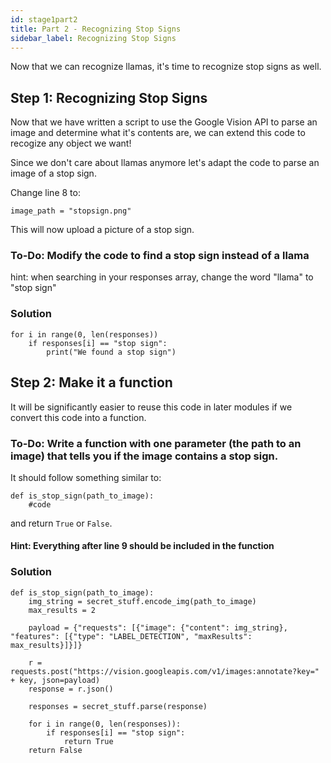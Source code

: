 ```yaml
---
id: stage1part2
title: Part 2 - Recognizing Stop Signs
sidebar_label: Recognizing Stop Signs
---
```

Now that we can recognize llamas, it's time to recognize stop signs as well.

## Step 1: Recognizing Stop Signs
Now that we have written a script to use the Google Vision API to parse an image and determine what it's contents are, we can extend this code to recogize any object we want!

Since we don't care about llamas anymore let's adapt the code to parse an image of a stop sign.

Change line 8 to:

`image_path = "stopsign.png"`

This will now upload a picture of a stop sign.

### To-Do: Modify the code to find a stop sign instead of a llama
hint: when searching in your responses array, change the word "llama" to "stop sign"

### Solution

```
for i in range(0, len(responses))
    if responses[i] == "stop sign":
        print("We found a stop sign")
```

## Step 2: Make it a function

It will be significantly easier to reuse this code in later modules if we convert this code into a function.

### To-Do: Write a function with one parameter (the path to an image) that tells you if the image contains a stop sign.

It should follow something similar to:

```
def is_stop_sign(path_to_image):
    #code
```

and return `True` or `False`.

#### Hint: Everything after line 9 should be included in the function

### Solution

```
def is_stop_sign(path_to_image):
    img_string = secret_stuff.encode_img(path_to_image)
    max_results = 2
    
    payload = {"requests": [{"image": {"content": img_string}, "features": [{"type": "LABEL_DETECTION", "maxResults": max_results}]}]}
    
    r = requests.post("https://vision.googleapis.com/v1/images:annotate?key=" + key, json=payload)
    response = r.json()
        
    responses = secret_stuff.parse(response)
    
    for i in range(0, len(responses)):
        if responses[i] == "stop sign":
            return True
    return False
```


